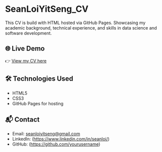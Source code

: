 # SeanLoiYitSeng_CV
This CV is build with HTML hosted via GitHub Pages. Showcasing my academic background, technical experience, and skills in data science and software development.


## 🌐 Live Demo
👉 [View my CV here](https://yourusername.github.io)

## 🛠️ Technologies Used
- HTML5
- CSS3
- GitHub Pages for hosting


## 📬 Contact
- Email: seanloiyitseng@gmail.com  
- LinkedIn: (https://www.linkedin.com/in/seanloi/)  
- GitHub: (https://github.com/yourusername)
